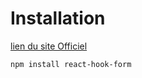 
# Installation
[lien du site Officiel](https://react-hook-form.com/)

```bash
npm install react-hook-form
```
